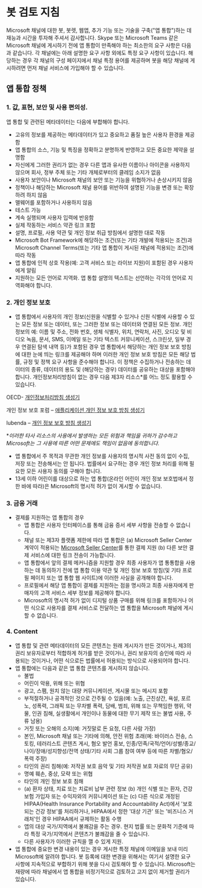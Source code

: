 # <a name="bot-review-guidelines"></a>봇 검토 지침

Microsoft 채널에 대한 봇, 봇렛, 웹앱, 추가 기능 또는 기술을 구축("앱 통합")하는 데 재능과 시간을 투자해 주셔서 감사합니다. Skype 또는 Microsoft Teams 같은 Microsoft 채널에 게시하기 전에 앱 통합이 만족해야 하는 최소한의 요구 사항은 다음과 같습니다. 각 채널에는 아래 설명한 요구 사항 외에도 특정 요구 사항이 있습니다. 해당하는 경우 각 채널의 구성 페이지에서 채널 특정 용어를 제공하며 봇을 해당 채널에 게시하려면 먼저 채널 서비스에 가입해야 할 수 있습니다.

## <a name="app-integration-policies"></a>앱 통합 정책
###  <a name="1-value-representation-security-and-usability"></a>1. 값, 표현, 보안 및 사용 편의성.

앱 통합 및 관련된 메타데이터는 다음에 부합해야 합니다.

- 고유의 정보를 제공하는 메타데이터가 있고 중요하고 품질 높은 사용자 환경을 제공함
- 앱 통합의 소스, 기능 및 특징을 정확하고 분명하게 반영하고 모든 중요한 제약을 설명함
- 자신에게 그러한 권리가 없는 경우 다른 앱과 유사한 이름이나 아이콘을 사용하지 않으며 회사, 정부 주체 또는 기타 개체로부터의 클레임 소지가 없음
- 사용자 보안이나 Microsoft 채널의 보안 또는 기능을 위협하거나 손상시키지 않음
- 정책이나 해당하는 Microsoft 채널 용어를 위반하여 설명된 기능을 변경 또는 확장하려 하지 않음
- 맬웨어를 포함하거나 사용하지 않음
- 테스트 가능
- 계속 실행되며 사용자 입력에 반응함 
- 실제 작동하는 서비스 약관 링크 포함
- 설명, 프로필, 사용 약관 및 개인 정보 취급 방침에서 설명한 대로 작동
- Microsoft Bot Framework에 해당하는 조건(또는 기타 개발에 적용되는 조건)과 Microsoft Channel Terms(또는 기타 앱 통합이 게시된 채널에 적용되는 조건)에 따라 작동
- 앱 통합에 인적 상호 작용(예: 고객 서비스 또는 라이브 지원)이 포함된 경우 사용자에게 알림
- 지원하는 모든 언어로 지역화. 앱 통합 설명의 텍스트는 선언하는 각각의 언어로 지역화해야 합니다.

### <a name="2--privacy"></a>2.  개인 정보 보호

- 앱 통합에서 사용자의 개인 정보(신원을 식별할 수 있거나 신원 식별에 사용할 수 있는 모든 정보 또는 데이터, 또는 그러한 정보 또는 데이터와 연결된 모든 정보. 개인 정보의 예: 이름 및 주소, 전화 번호, 생체 식별자, 위치, 연락처, 사진, 오디오 및 비디오 녹음, 문서, SMS, 이메일 또는 기타 텍스트 커뮤니케이션, 스크린샷, 일부 경우 연결된 탐색 내역 등)가 포함된 경우 앱 통합에서 해당하는 개인 정보 보호 방침에 대한 눈에 띄는 링크를 제공해야 하며 이러한 개인 정보 보호 방침은 모든 해당 법률, 규정 및 정책 요구 사항을 준수해야 합니다. 이 정책은 수집하거나 전송하는 데이터의 종류, 데이터의 용도 및 (해당하는 경우) 데이터를 공유하는 대상을 포함해야 합니다. 개인정보처리방침이 없는 경우 다음 제3자 리소스*를 어느 정도 활용할 수 있습니다.

OECD- [개인정보처리방침 생성기](http://www.oecd.org/internet/ieconomy/oecdprivacystatementgenerator.htm)

개인 정보 보호 포럼 – [애플리케이션 개인 정보 보호 방침 생성기](http://www.applicationprivacy.org/do-tools/privacy-policy-generator/)

Iubenda – [개인 정보 보호 방침 생성기](http://www.iubenda.com/en)

*_이러한 타사 리소스의 사용에서 발생하는 모든 위험과 책임을 귀하가 감수하고 Microsoft는 그 사용에 따른 어떤 문제에도 책임이 없음에 동의합니다._
- 앱 통합에서 주 목적과 무관한 개인 정보를 사용자의 명시적 사전 동의 없이 수집, 저장 또는 전송해서는 안 됩니다. 법률에서 요구하는 경우 개인 정보 처리를 위해 필요한 모든 사용자 동의를 구해야 합니다. 
- 13세 이하 어린이를 대상으로 하는 앱 통합(온라인 어린이 개인 정보 보호법에서 정한 바에 따라)은 Microsoft의 명시적 허가 없이 게시할 수 없습니다.

### <a name="3--financial-transactions"></a>3.  금융 거래
- 결제를 지원하는 앱 통합의 경우 
  - 앱 통합은 사용자 인터페이스를 통해 금융 증서 세부 사항을 전송할 수 없습니다.
  - 채널 또는 제3자 플랫폼 제한에 따라 앱 통합은 (a) Microsoft Seller Center 계약이 적용되는 [Microsoft Seller Center](https://seller.microsoft.com/)를 통한 결제 지원 (b) 다른 보안 결제 서비스에 대한 링크 전송이 가능합니다.
  - 앱 통합에서 앞의 결제 메커니즘을 지원할 경우 최종 사용자가 앱 통통합을 사용하는 데 동의하기 전에 앱 통합 이용 약관 및 개인 정보 보호 방침(및 기타 프로필 페이지 또는 앱 통합 웹 사이트)에 이러한 사실을 공개해야 합니다.
  - 프로필에서 해당 앱 통합이 결제를 지원하는 점을 명시하고 최종 사용자에게 판매자의 고객 서비스 세부 정보를 제공해야 합니다.
  - Microsoft의 명시적 허가 없이 디지털 상품 구매를 위해 링크를 포함하거나 어떤 식으로 사용자를 결제 서비스로 전달하는 앱 통합을 Microsoft 채널에 게시할 수 없습니다.

### <a name="4--content"></a>4.  Content 
- 앱 통합 및 관련 메타데이터의 모든 콘텐츠는 원래 게시자가 만든 것이거나, 제3의 권리 보유자로부터 적합하게 허가를 받은 것이거나, 권리 보유자의 승인에 따라 사용되는 것이거나, 어떤 식으로든 법률에서 허용되는 방식으로 사용되어야 합니다.
- 앱 통합에는 다음과 같은 앱 통합 콘텐츠를 게시하지 않습니다. 
  - 불법
  - 어린이 악용, 위해 또는 위협
  - 광고, 스팸, 원치 않는 대량 커뮤니케이션, 게시물 또는 메시지 포함
  - 부적절하거나 공격적인 것으로 간주될 수 있음(예: 노출, 근친상간, 욕설, 포르노, 성폭력, 그래픽 또는 무차별 폭력, 담배, 범죄, 위해 또는 무책임한 행위, 약물, 인권 침해, 실생활에서 개인이나 동물에 대한 무기 제작 또는 불법 사용, 주류 남용)
  - 거짓 또는 오해의 소지(예: 거짓말로 돈 요청, 다른 사람 가장)
  - 본인, Microsoft 채널 또는 기타에 의해, 안전 위험 초래(예: 바이러스 전송, 스토킹, 테러리스트 콘텐츠 게시, 혐오 발언 홍보, 인종/민족/국적/언어/성별/종교/나이/장애/성지향성/전역 상태/기타 사회 그룹 참여 여부 등에 따른 차별/혐오/폭력 주장)
  - 타인의 권리 침해(예: 저작권 보호 음악 및 기타 저작권 보호 자료의 무단 공유)
  - 명예 훼손, 중상, 모략 또는 위협
  - 타인의 개인 정보 보호 침해 
  - (a) 환자 상태, 치료 또는 치료비 납부 관련 정보 (b) 개인 식별 또는 환자, 건강보험 가입자 또는 수익자와의 커뮤니케이션 또는 (c) 다른 식으로 개정된 HIPAA(Health Insurance Portability and Accountability Act)에서 '보호되는 건강 정보'를 처리하거나, HIPAA에서 정한 '대상 기관' 또는 '비즈니스 거래처'인 경우 HIPAA에서 규제하는 활동 수행
  - 앱의 대상 국가/지역에서 불쾌감을 주는 경우. 현지 법률 또는 문화적 기준에 따라 특정 국가/지역에서 콘텐츠가 불쾌감을 줄 수 있습니다.
  - 다른 사용자가 이러한 규칙을 깰 수 있게 지원. 
- 앱 통합에 중요한 변경 내용이 있는 경우 게시한 특정 채널에 이메일을 보내 미리 Microsoft에 알려야 합니다.   봇 등록에 대한 변경을 위해서는 여기서 설명한 요구 사항에 지속적으로 부합하기 위해 봇을 다시 검토해야 할 수 있습니다.  Microsoft는 재량에 따라 채널에서 앱 통합을 비정기적으로 검토하고 고지 없이 제거할 권리가 있습니다.
